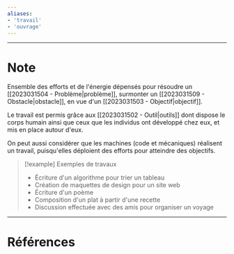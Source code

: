 ```yaml
---
aliases: 
- 'travail'
- 'ouvrage'
---
```


---
# Note

Ensemble des efforts et de l'énergie dépensés pour résoudre un [[2023031504 - Problème|problème]], surmonter un [[2023031509 - Obstacle|obstacle]], en vue d'un [[2023031503 - Objectif|objectif]].

Le travail est permis grâce aux [[2023031502 - Outil|outils]] dont dispose le corps humain ainsi que ceux que les individus ont développé chez eux, et mis en place autour d'eux.

On peut aussi considérer que les machines (code et mécaniques) réalisent un travail, puisqu'elles déploient des efforts pour atteindre des objectifs.

> [!example] Exemples de travaux
> - Écriture d'un algorithme pour trier un tableau
> - Création de maquettes de design pour un site web
> - Écriture d'un poème
> - Composition d'un plat à partir d'une recette
> - Discussion effectuée avec des amis pour organiser un voyage

---
# Références

